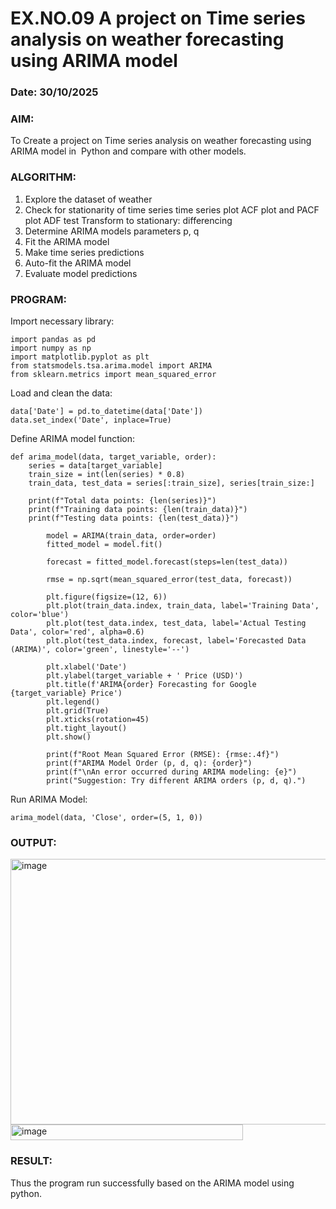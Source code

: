 # EX.NO.09        A project on Time series analysis on weather forecasting using ARIMA model 
### Date: 30/10/2025

### AIM:
To Create a project on Time series analysis on weather forecasting using ARIMA model in  Python and compare with other models.
### ALGORITHM:
1. Explore the dataset of weather 
2. Check for stationarity of time series time series plot
   ACF plot and PACF plot
   ADF test
   Transform to stationary: differencing
3. Determine ARIMA models parameters p, q
4. Fit the ARIMA model
5. Make time series predictions
6. Auto-fit the ARIMA model
7. Evaluate model predictions
### PROGRAM:
Import necessary library:
```
import pandas as pd
import numpy as np
import matplotlib.pyplot as plt
from statsmodels.tsa.arima.model import ARIMA
from sklearn.metrics import mean_squared_error
```
Load and clean the data:
```data = pd.read_csv("GoogleStockPrices.csv")
data['Date'] = pd.to_datetime(data['Date'])
data.set_index('Date', inplace=True)
```
Define ARIMA model function:
```
def arima_model(data, target_variable, order):
    series = data[target_variable]
    train_size = int(len(series) * 0.8)
    train_data, test_data = series[:train_size], series[train_size:]

    print(f"Total data points: {len(series)}")
    print(f"Training data points: {len(train_data)}")
    print(f"Testing data points: {len(test_data)}")

        model = ARIMA(train_data, order=order)
        fitted_model = model.fit()

        forecast = fitted_model.forecast(steps=len(test_data))

        rmse = np.sqrt(mean_squared_error(test_data, forecast))

        plt.figure(figsize=(12, 6))
        plt.plot(train_data.index, train_data, label='Training Data', color='blue')
        plt.plot(test_data.index, test_data, label='Actual Testing Data', color='red', alpha=0.6)
        plt.plot(test_data.index, forecast, label='Forecasted Data (ARIMA)', color='green', linestyle='--')
        
        plt.xlabel('Date')
        plt.ylabel(target_variable + ' Price (USD)')
        plt.title(f'ARIMA{order} Forecasting for Google {target_variable} Price')
        plt.legend()
        plt.grid(True)
        plt.xticks(rotation=45)
        plt.tight_layout()
        plt.show()

        print(f"Root Mean Squared Error (RMSE): {rmse:.4f}")
        print(f"ARIMA Model Order (p, d, q): {order}")
        print(f"\nAn error occurred during ARIMA modeling: {e}")
        print("Suggestion: Try different ARIMA orders (p, d, q).")
```
Run ARIMA Model:
```
arima_model(data, 'Close', order=(5, 1, 0))
```
### OUTPUT:
<img width="901" height="425" alt="image" src="https://github.com/user-attachments/assets/debee141-ad72-4625-aed7-6513bf8872b1" />
<img width="372" height="25" alt="image" src="https://github.com/user-attachments/assets/cd5c698c-568d-4810-b63c-2fe59e8ed10f" />


### RESULT:
Thus the program run successfully based on the ARIMA model using python.
